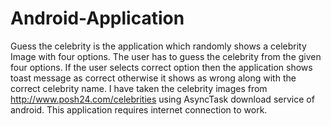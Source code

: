 # Android-Application

Guess the celebrity is the application which randomly shows a celebrity Image with four options. The user has to guess the celebrity from the given four options. If the user selects correct option then the application shows toast message as correct otherwise it shows as wrong along with the correct celebrity name. I have taken the celebrity images from http://www.posh24.com/celebrities using AsyncTask download service of android. This application requires internet connection to work.
